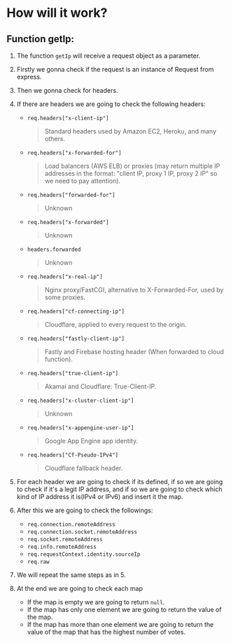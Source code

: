 # How will it work?

## Function getIp:

1. The function `getIp` will receive a request object as a parameter.
2. Firstly we gonna check if the request is an instance of Request from express.
3. Then we gonna check for headers.
4. If there are headers we are going to check the following headers:

   - `req.headers["x-client-ip"]`
     > Standard headers used by Amazon EC2, Heroku, and many others.
   - `req.headers["x-forwarded-for"]`
     > Load balancers (AWS ELB) or proxies (may return multiple IP addresses in the format: "client IP, proxy 1 IP, proxy 2 IP" so we need to pay attention).
   - `req.headers["forwarded-for"]`
     > Unknown
   - `req.headers["x-forwarded"]`
     > Unknown
   - `headers.forwarded`
     > Unknown
   - `req.headers["x-real-ip"]`
     > Nginx proxy/FastCGI, alternative to X-Forwarded-For, used by some proxies.
   - `req.headers["cf-connecting-ip"]`
     > Cloudflare, applied to every request to the origin.
   - `req.headers["fastly-client-ip"]`
     > Fastly and Firebase hosting header (When forwarded to cloud function).
   - `req.headers["true-client-ip"]`
     > Akamai and Cloudflare: True-Client-IP.
   - `req.headers["x-cluster-client-ip"]`
     > Unknown
   - `req.headers["x-appengine-user-ip"]`
     > Google App Engine app identity.
   - `req.headers["Cf-Pseudo-IPv4"]`
     > Cloudflare fallback header.

5. For each header we are going to check if its defined, if so we are going to check if it's a legit IP address, and if so we are going to check which kind of IP address it is(IPv4 or IPv6) and insert it the map.
6. After this we are going to check the followings:
   - `req.connection.remoteAddress`
   - `req.connection.socket.remoteAddress`
   - `req.socket.remoteAddress`
   - `req.info.remoteAddress`
   - `req.requestContext.identity.sourceIp`
   - `req.raw`
7. We will repeat the same steps as in 5.
8. At the end we are going to check each map
   - If the map is empty we are going to return `null`.
   - If the map has only one element we are going to return the value of the map.
   - If the map has more than one element we are going to return the value of the map that has the highest number of votes.
